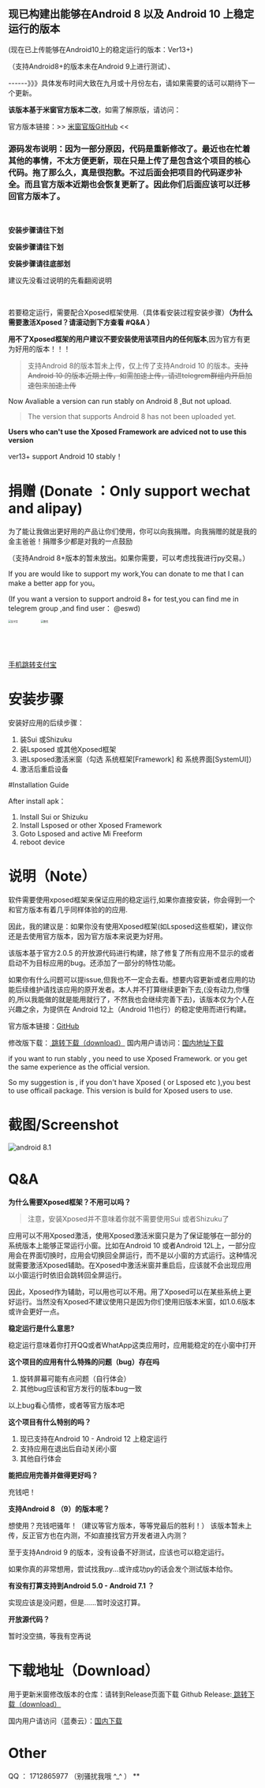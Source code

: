 ## 现已构建出能够在Android 8 以及 Android 10 上稳定运行的版本

(现在已上传能够在Android10上的稳定运行的版本：Ver13+)

（支持Android8+的版本未在Android 9上进行测试）、

------》》》具体发布时间大致在九月或十月份左右，请如果需要的话可以期待下一个更新。





**该版本基于米窗官方版本二改**，如需了解原版，请访问：

官方版本链接：>> [米窗官版GitHub](https://github.com/sunshine0523/Mi-FreeForm) <<





### 源码发布说明：因为一部分原因，代码是重新修改了。最近也在忙着其他的事情，不太方便更新，现在只是上传了是包含这个项目的核心代码。拖了那么久，真是很抱歉。不过后面会把项目的代码逐步补全。而且官方版本近期也会恢复更新了。因此你们后面应该可以迁移回官方版本了。



<br>

**安装步骤请往下划**

**安装步骤请往下划**

**安装步骤请往底部划**

建议先没看过说明的先看翻阅说明

<br>


若要稳定运行，需要配合Xposed框架使用.（具体看安装过程安装步骤）**（为什么需要激活Xposed？请滚动到下方查看 #Q&A ）**

**用不了Xposed框架的用户建议不要安装使用该项目内的任何版本**,因为官方有更为好用的版本！！！

> 支持Android 8的版本暂未上传，仅上传了支持Android 10 的版本。~~支持Android 10 的版本近期上传，如需加速上传，请进telegrem群组内开启加速包来加速上传~~

Now Avaliable a version can run stably on Android 8 ,But not upload.
> The version that supports Android 8 has not been uploaded yet.

**Users who can't use the Xposed Framework are adviced not to use this version**

ver13+ support Android 10 stably！



# 捐赠 (Donate ：Only support wechat and alipay)

为了能让我做出更好用的产品让你们使用，你可以向我捐赠。向我捐赠的就是我的金主爸爸！捐赠多少都是对我的一点鼓励

（支持Android 8+版本的暂未放出。如果你需要，可以考虑找我进行py交易。）




If you are would like to support my work,You can donate to me that I can make a better app for you。

(If you want a version to support android 8+ for test,you can find me in telegrem group ,and find user： @eswd)


<img src="https://github.com/eswd04/freeform_update/blob/main/eswd_alipay.jpg?raw=true" alt="支付宝" style="max-width: 30%; zoom: 33%;" width="200px"/><img src="https://github.com/eswd04/freeform_update/blob/main/eswd_mm.png?raw=true" alt="微信" style="max-width: 30%; zoom: 33%;" width="200px"/>

<a href="https://qr.alipay.com/fkx16389aa8c5ayxrqbetbd">手机跳转支付宝</a>


# 安装步骤

安装好应用的后续步骤：

1. 装Sui 或Shizuku
2. 装Lsposed 或其他Xposed框架
3. 进Lsposed激活米窗（勾选 系统框架[Framework] 和 系统界面[SystemUI]）
4. 激活后重启设备

#Installation Guide

After install apk：
1. Install Sui or Shizuku
2. Install Lsposed or other Xposed Framework
3. Goto Lsposed and active Mi Freeform
4. reboot device


# 说明（Note）

软件需要使用xposed框架来保证应用的稳定运行,如果你直接安装，你会得到一个和官方版本有着几乎同样体验的的应用.

因此，我的建议是：如果你没有使用Xposed框架(如Lsposed这些框架)，建议你还是去使用官方版本，因为官方版本来说更为好用。

该版本基于官方2.0.5 的开放源代码进行构建，除了修复了所有应用不显示的或者启动不为目标应用的bug。还添加了一部分的特性功能。

如果你有什么问题可以提issue,但我也不一定会去看。想要内容更新或者应用的功能后续维护请找该应用的原开发者。本人并不打算继续更新下去,(没有动力,你懂的,所以我能做的就是能用就行了，不然我也会继续完善下去)，该版本仅为个人在兴趣之余，为提供在 Android 12上（Android 11也行）的稳定使用而进行构建。 

官方版本链接：[GitHub](https://github.com/sunshine0523/Mi-FreeForm)

修改版下载：<a href="https://github.com/eswd04/freeform_update/releases"> 跳转下载（download）</a>
国内用户请访问：<a href="https://eswd.lanzouj.com/b0rijuti">国内地址下载</a>

if you want to run stably , you need to use Xposed Framework.
or you get the same experience as the official version.

So my suggestion is , if you don't have Xposed ( or Lsposed etc ),you best to use officail package.
This version is build for Xposed users to use. 


# 截图/Screenshot
<img src="https://github.com/eswd04/freeform_update/blob/main/Screenshot_20220619_151608.png?raw=true" alt="android 8.1"  />



# Q&A

**为什么需要Xposed框架？不用可以吗？**

> 注意，安装Xposed并不意味着你就不需要使用Sui 或者Shizuku了

应用可以不用Xposed激活，使用Xposed激活米窗只是为了保证能够在一部分的系统版本上能够正常运行小窗。比如在Android 10 或者Android 12L上，一部分应用会在界面切换时，应用会切换回全屏运行，而不是以小窗的方式运行。这种情况就需要激活Xposed辅助。在Xposed中激活米窗并重启后，应该就不会出现应用以小窗运行时依旧会跳转回全屏运行。

因此，Xposed作为辅助，可以用也可以不用。用了Xposed可以在某些系统上更好运行。当然没有Xposed不建议使用只是因为你们使用旧版本米窗，如1.0.6版本或许会更好一点。

**稳定运行是什么意思?**

稳定运行意味着你打开QQ或者WhatApp这类应用时，应用能稳定的在小窗中打开


**这个项目的应用有什么特殊的问题（bug）存在吗**

1. 旋转屏幕可能有点问题（自行体会）
2. 其他bug应该和官方发行的版本bug一致

以上bug看心情修，或者等官方版本吧



**这个项目有什么特别的吗？**

1. 现已支持在Android 10 - Android 12 上稳定运行
2. 支持应用在退出后自动关闭小窗
3. 其他自行体会

**能把应用完善并做得更好吗？**

充钱吧！

**支持Android 8 （9）的版本呢？**

想使用？充钱吧骚年！（建议等官方版本，等等党最后的胜利！）
该版本暂未上传，反正官方也在内测，不如直接找官方开发者进入内测？

至于支持Android 9 的版本，没有设备不好测试，应该也可以稳定运行。

如果你真的非常想用，尝试找我py...或许成功py的话会发个测试版本给你。

**有没有打算支持到Android 5.0 - Android 7.1 ？**

实现应该是没问题，但是......暂时没这打算。

**开放源代码？**

暂时没空搞，等我有空再说

# 下载地址（Download）

用于更新米窗修改版本的仓库：请转到Release页面下载
Github Release:<a href="https://github.com/eswd04/freeform_update/releases"> 跳转下载（download）</a>

国内用户请访问（蓝奏云）：<a href="https://eswd.lanzouj.com/b0rijuti">国内下载</a>

# Other

QQ ： 1712865977 （别骚扰我哦 ^_^ ）
**
